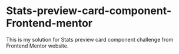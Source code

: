# Stats-preview-card-component-Frontend-mentor
This is my solution for Stats preview card component challenge from Frontend Mentor website.
